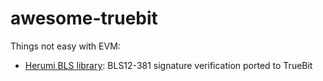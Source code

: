 # awesome-truebit

Things not easy with EVM:
* [Herumi BLS library](https://github.com/zippiehq/bls-wasm/commit/01e409438f6dced806b2f13422878132fa3c02aa): BLS12-381 signature verification ported to TrueBit